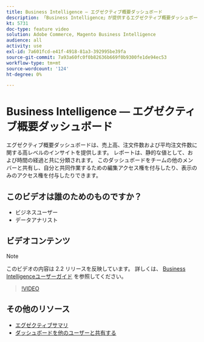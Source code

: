 ```yaml
---
title: Business Intelligence — エグゼクティブ概要ダッシュボード
description: 「Business Intelligence」が提供するエグゼクティブ概要ダッシュボードのデモを参照してください。
kt: 5731
doc-type: feature video
solution: Adobe Commerce, Magento Business Intelligence
audience: all
activity: use
exl-id: 7a601fcd-e41f-4918-81a3-392995be39fa
source-git-commit: 7a93a60fc0f0b82636b669f0b9300fe1de94ec53
workflow-type: tm+mt
source-wordcount: '124'
ht-degree: 0%

---
```


# Business Intelligence — エグゼクティブ概要ダッシュボード

エグゼクティブ概要ダッシュボードは、売上高、注文件数および平均注文件数に関する高レベルのインサイトを提供します。 レポートは、静的な値として、および時間の経過と共に分類されます。 このダッシュボードをチームの他のメンバーと共有し、自分と共同作業するための編集アクセス権を付与したり、表示のみのアクセス権を付与したりできます。

## このビデオは誰のためのものですか？

- ビジネスユーザー
- データアナリスト

## ビデオコンテンツ

>[!NOTE]
>
>このビデオの内容は 2.2 リリースを反映しています。 詳しくは、 [Business Intelligenceユーザーガイド](https://docs.magento.com/mbi/) を参照してください。

>[!VIDEO](https://video.tv.adobe.com/v/35986?quality=12&learn=on)

## その他のリソース

- [エグゼクティブサマリ](https://docs.magento.com/mbi/data-user/dashboards/dashboards-pro.html#executive-summary-guest-checkout-allowed)
- [ダッシュボードを他のユーザーと共有する](https://docs.magento.com/mbi/data-user/dashboards/share-dashboard-with-users.html)
